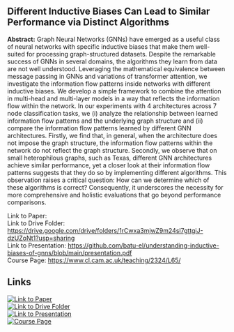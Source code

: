 ## Different Inductive Biases Can Lead to Similar Performance via Distinct Algorithms
**Abstract:** Graph Neural Networks (GNNs) have emerged as a useful class of neural networks with specific inductive biases that make them well-suited for processing graph-structured datasets. Despite the remarkable success of GNNs in several domains, the algorithms they learn from data are not well understood. Leveraging the mathematical equivalence between message passing in GNNs and variations of transformer attention, we investigate the information flow patterns inside networks with different inductive biases. We develop a simple framework to combine the attention in multi-head and multi-layer models in a way that reflects the information flow within the network. In our experiments with 4 architectures across 7 node classification tasks, we (i) analyze the relationship between learned information flow patterns and the underlying graph structure and (ii) compare the information flow patterns learned by different GNN architectures. Firstly, we find that, in general, when the architecture does not impose the graph structure, the information flow patterns within the network do not reflect the graph structure. Secondly, we observe that on small heterophilous graphs, such as Texas, different GNN architectures achieve similar performance, yet a closer look at their information flow patterns suggests that they do so by implementing different algorithms. This observation raises a critical question: How can we determine which of these algorithms is correct? Consequently, it underscores the necessity for more comprehensive and holistic evaluations that go beyond performance comparisons. 

 Link to Paper: <br>
 Link to Drive Folder: https://drive.google.com/drive/folders/1rCwxa3mjwZ9m24sl7gttgiJ-dzUZoNt1?usp=sharing <br>
 Link to Presentation: https://github.com/batu-el/understanding-inductive-biases-of-gnns/blob/main/presentation.pdf <br>
 Course Page:  https://www.cl.cam.ac.uk/teaching/2324/L65/ <br>
## Links

[![Link to Paper](https://img.shields.io/badge/Link_to-Paper-blue?style=for-the-badge)](#)  
[![Link to Drive Folder](https://img.shields.io/badge/Link_to-Drive_Folder-orange?style=for-the-badge)](https://drive.google.com/drive/folders/1rCwxa3mjwZ9m24sl7gttgiJ-dzUZoNt1?usp=sharing)  
[![Link to Presentation](https://img.shields.io/badge/Link_to-Presentation-green?style=for-the-badge)](https://github.com/batu-el/understanding-inductive-biases-of-gnns/blob/main/presentation.pdf)  
[![Course Page](https://img.shields.io/badge/Course-Page-red?style=for-the-badge)](https://www.cl.cam.ac.uk/teaching/2324/L65/)


